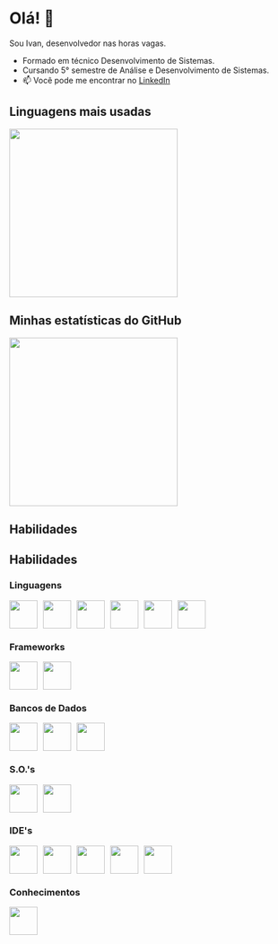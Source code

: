                                  
# Olá! 👋

Sou Ivan, desenvolvedor nas horas vagas.

- Formado em técnico Desenvolvimento de Sistemas.
- Cursando 5° semestre de Análise e Desenvolvimento de Sistemas.
- 📫 Você pode me encontrar no [LinkedIn](https://www.linkedin.com/in/ivanvilela)     
          
          
## Linguagens mais usadas
<img src="https://github-readme-stats.vercel.app/api/top-langs/?username=ivanvilela&layout=compact&langs_count=5&theme=radical" width="300px" />

## Minhas estatísticas do GitHub
<img src="https://github-readme-stats.vercel.app/api?username=ivanvilela&show_icons=true&theme=radical" width="300px" />

## Habilidades

## Habilidades

### Linguagens
<div style="display: flex; align-items: center;">
  <img height="50px" width="50px" src="https://cdn.jsdelivr.net/gh/devicons/devicon@latest/icons/python/python-plain-wordmark.svg" style="margin-right: 10px;" />
  <img height="50px" width="50px" src="https://cdn.jsdelivr.net/gh/devicons/devicon@latest/icons/csharp/csharp-original.svg" style="margin-right: 10px;" />
  <img height="50px" width="50px" src="https://cdn.jsdelivr.net/gh/devicons/devicon@latest/icons/java/java-plain-wordmark.svg" style="margin-right: 10px;" />
  <img height="50px" width="50px" src="https://cdn.jsdelivr.net/gh/devicons/devicon@latest/icons/php/php-original.svg" style="margin-right: 10px;" />
  <img height="50px" width="50px" src="https://cdn.jsdelivr.net/gh/devicons/devicon@latest/icons/html5/html5-original-wordmark.svg" style="margin-right: 10px;" />
  <img height="50px" width="50px" src="https://cdn.jsdelivr.net/gh/devicons/devicon@latest/icons/css3/css3-original-wordmark.svg" />
</div>

### Frameworks
<div style="display: flex; align-items: center;">
  <img height="50px" width="50px" src="https://cdn.jsdelivr.net/gh/devicons/devicon@latest/icons/bootstrap/bootstrap-original-wordmark.svg" style="margin-right: 10px;" />
  <img height="50px" width="50px" src="https://cdn.jsdelivr.net/gh/devicons/devicon@latest/icons/dotnetcore/dotnetcore-original.svg" />
</div>

### Bancos de Dados
<div style="display: flex; align-items: center;">
  <img height="50px" width="50px" src="https://cdn.jsdelivr.net/gh/devicons/devicon@latest/icons/firebase/firebase-original-wordmark.svg" style="margin-right: 10px;" />
  <img height="50px" width="50px" src="https://cdn.jsdelivr.net/gh/devicons/devicon@latest/icons/mysql/mysql-original-wordmark.svg" style="margin-right: 10px;" />
  <img height="50px" width="50px" src="https://cdn.jsdelivr.net/gh/devicons/devicon@latest/icons/microsoftsqlserver/microsoftsqlserver-original.svg" />
</div>

### S.O.'s
<div style="display: flex; align-items: center;">
  <img height="50px" width="50px" src="https://cdn.jsdelivr.net/gh/devicons/devicon@latest/icons/linux/linux-original.svg" style="margin-right: 10px;" />
  <img height="50px" width="50px" src="https://cdn.jsdelivr.net/gh/devicons/devicon@latest/icons/windows8/windows8-original.svg" />
</div>

### IDE's
<div style="display: flex; align-items: center;">
  <img height="50px" width="50px" src="https://cdn.jsdelivr.net/gh/devicons/devicon@latest/icons/intellij/intellij-original.svg" style="margin-right: 10px;" />
  <img height="50px" width="50px" src="https://cdn.jsdelivr.net/gh/devicons/devicon@latest/icons/vscode/vscode-original-wordmark.svg" style="margin-right: 10px;" />
  <img height="50px" width="50px" src="https://cdn.jsdelivr.net/gh/devicons/devicon@latest/icons/visualstudio/visualstudio-original.svg" style="margin-right: 10px;" />
  <img height="50px" width="50px" src="https://cdn.jsdelivr.net/gh/devicons/devicon@latest/icons/androidstudio/androidstudio-original.svg" style="margin-right: 10px;" />       
  <img height="50px" width="50px" src="https://cdn.jsdelivr.net/gh/devicons/devicon@latest/icons/canva/canva-original.svg" />
</div>

### Conhecimentos
<div style="display: flex; align-items: center;">
  <img height="50px" width="50px" src="https://cdn.jsdelivr.net/gh/devicons/devicon@latest/icons/git/git-plain-wordmark.svg" />
</div>




          
          
          
          
          

          

          

<!--
**ivanvilela/ivanvilela** is a ✨ _special_ ✨ repository because its `README.md` (this file) appears on your GitHub profile.

Here are some ideas to get you started:

- 🔭 I’m currently working on ...
- 🌱 I’m currently learning ...
- 👯 I’m looking to collaborate on ...
- 🤔 I’m looking for help with ...
- 💬 Ask me about ...
- 📫 How to reach me: ...
- 😄 Pronouns: ...
- ⚡ Fun fact: ...
-->
